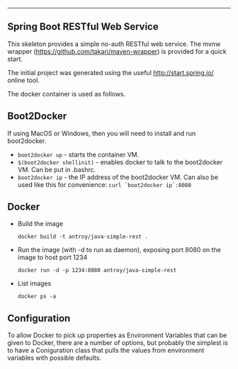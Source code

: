 -------------------------------
Spring Boot RESTful Web Service
-------------------------------

This skeleton provides a simple no-auth RESTful web service. The mvnw wrapper (https://github.com/takari/maven-wrapper) is provided for a quick start.

The initial project was generated using the useful http://start.spring.io/ online tool.

The docker container is used as follows.

Boot2Docker
-----------

If using MacOS or Windows, then you will need to install and run boot2docker.

* ``boot2docker up`` - starts the container VM.
* ``$(boot2docker shellinit)`` - enables docker to talk to the boot2docker VM. Can be put in .bashrc.
* ``boot2docker ip`` - the IP address of the boot2docker VM. Can also be used like this for convenience:
    ``curl `boot2docker ip`:8080``

Docker
------

* Build the image

    ``docker build -t antroy/java-simple-rest .``

* Run the image (with -d to run as daemon), exposing port 8080 on the image to host port 1234

    ``docker run -d -p 1234:8080 antroy/java-simple-rest``

* List images

    ``docker ps -a``

Configuration
-------------

To allow Docker to pick up properties as Environment Variables that can be given to Docker, there are a number of options, but probably the simplest is to have a Coniguration class that pulls the values from environment variables with possible defaults.
